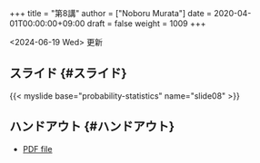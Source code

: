 +++
title = "第8講"
author = ["Noboru Murata"]
date = 2020-04-01T00:00:00+09:00
draft = false
weight = 1009
+++

<span class="timestamp-wrapper"><span class="timestamp">&lt;2024-06-19 Wed&gt; </span></span> 更新


## スライド {#スライド}

{{< myslide base="probability-statistics" name="slide08" >}}


## ハンドアウト {#ハンドアウト}

-   [PDF file](https://noboru-murata.github.io/probability-statistics/pdfs/slide08.pdf)
